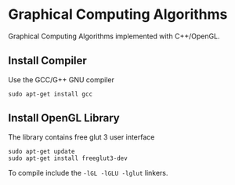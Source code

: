 # Graphical Computing Algorithms

Graphical Computing Algorithms implemented with C++/OpenGL.

## Install Compiler

Use the GCC/G++ GNU compiler

```
sudo apt-get install gcc
```

## Install OpenGL Library

The library contains free glut 3 user interface

```
sudo apt-get update
sudo apt-get install freeglut3-dev
```

To compile include the `-lGL -lGLU -lglut` linkers.
